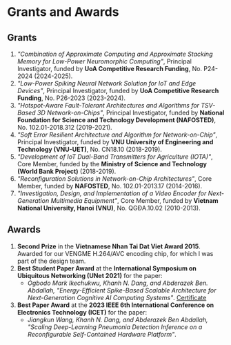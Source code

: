 # Grants and Awards


## Grants

1. *"Combination of Approximate Computing and Approximate Stacking Memory for Low-Power Neuromorphic Computing"*, Principal Investigator, funded by **UoA Competitive Research Funding**, No. P24-2024 (2024-2025).
2. *"Low-Power Spiking Neural Network Solution for IoT and Edge Devices"*, Principal Investigator, funded by **UoA Competitive Research Funding**, No. P26-2023 (2023-2024).
3. *"Hotspot-Aware Fault-Tolerant Architectures and Algorithms for TSV-Based 3D Network-on-Chips"*, Principal Investigator, funded by **National Foundation for Science and Technology Development (NAFOSTED)**, No. 102.01-2018.312 (2019-2021).
4. *"Soft Error Resilient Architecture and Algorithm for Network-on-Chip"*, Principal Investigator, funded by **VNU University of Engineering and Technology (VNU-UET)**, No. CN18.10 (2018-2019).
5. *"Development of IoT Dual-Band Transmitters for Agriculture (IOTA)"*, Core Member, funded by the **Ministry of Science and Technology (World Bank Project)** (2018-2019).
6. *"Reconfiguration Solutions in Network-on-Chip Architectures"*, Core Member, funded by **NAFOSTED**, No. 102.01-2013.17 (2014-2016).
7. *"Investigation, Design, and Implementation of a Video Encoder for Next-Generation Multimedia Equipment"*, Core Member, funded by **Vietnam National University, Hanoi (VNU)**, No. QGĐA.10.02 (2010-2013).

## Awards

1. **Second Prize** in the **Vietnamese Nhan Tai Dat Viet Award 2015**. Awarded for our VENGME H.264/AVC encoding chip, for which I was part of the design team.
2. **Best Student Paper Award** at the **International Symposium on Ubiquitous Networking (UNet 2021)** for the paper:  
      - *Ogbodo Mark Ikechukwu, Khanh N. Dang, and Abderazek Ben. Abdallah, "Energy-Efficient Spike-Based Scalable Architecture for Next-Generation Cognitive AI Computing Systems"*. [Certificate](assets/awards/2021-Unet.jpg)
3. **Best Paper Award** at the **2023 IEEE 6th International Conference on Electronics Technology (ICET)** for the paper:  
      - *Jiangkun Wang, Khanh N. Dang, and Abderazek Ben Abdallah, "Scaling Deep-Learning Pneumonia Detection Inference on a Reconfigurable Self-Contained Hardware Platform"*.
